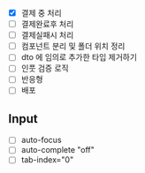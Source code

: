 -   [x] 결제 중 처리
-   [ ] 결제완료후 처리
-   [ ] 결제실패시 처리
-   [ ] 컴포넌트 분리 및 폴더 위치 정리
-   [ ] dto 에 임의로 추가한 타입 제거하기
-   [ ] 인풋 검증 로직
-   [ ] 반응형
-   [ ] 배포

## Input

-   [ ] auto-focus
-   [ ] auto-complete "off"
-   [ ] tab-index="0"
